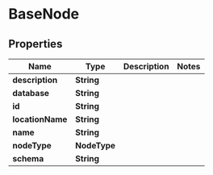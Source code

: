 

# BaseNode


## Properties

| Name | Type | Description | Notes |
|------------ | ------------- | ------------- | -------------|
|**description** | **String** |  |  |
|**database** | **String** |  |  |
|**id** | **String** |  |  |
|**locationName** | **String** |  |  |
|**name** | **String** |  |  |
|**nodeType** | **NodeType** |  |  |
|**schema** | **String** |  |  |



